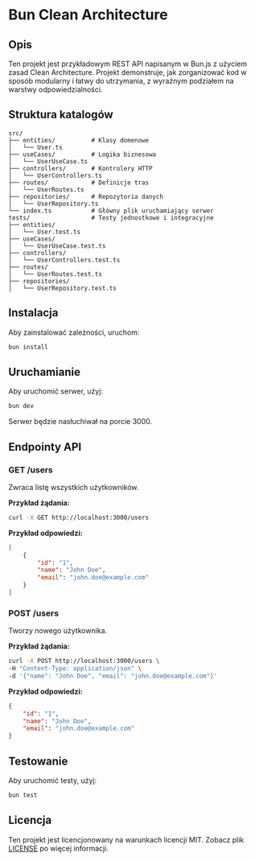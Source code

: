# Bun Clean Architecture

## Opis

Ten projekt jest przykładowym REST API napisanym w Bun.js z użyciem zasad Clean Architecture. Projekt demonstruje, jak zorganizować kod w sposób modularny i łatwy do utrzymania, z wyraźnym podziałem na warstwy odpowiedzialności.

## Struktura katalogów

```
src/
├── entities/          # Klasy domenowe
│   └── User.ts
├── useCases/          # Logika biznesowa
│   └── UserUseCase.ts
├── controllers/       # Kontrolery HTTP
│   └── UserControllers.ts
├── routes/            # Definicje tras
│   └── UserRoutes.ts
├── repositories/      # Repozytoria danych
│   └── UserRepository.ts
└── index.ts           # Główny plik uruchamiający serwer
tests/                 # Testy jednostkowe i integracyjne
├── entities/
│   └── User.test.ts
├── useCases/
│   └── UserUseCase.test.ts
├── controllers/
│   └── UserControllers.test.ts
├── routes/
│   └── UserRoutes.test.ts
├── repositories/
│   └── UserRepository.test.ts
```

## Instalacja

Aby zainstalować zależności, uruchom:

```bash
bun install
```

## Uruchamianie

Aby uruchomić serwer, użyj:

```bash
bun dev
```

Serwer będzie nasłuchiwał na porcie 3000.

## Endpointy API

### GET /users

Zwraca listę wszystkich użytkowników.

**Przykład żądania:**

```bash
curl -X GET http://localhost:3000/users
```

**Przykład odpowiedzi:**

```json
[
    {
        "id": "1",
        "name": "John Doe",
        "email": "john.doe@example.com"
    }
]
```

### POST /users

Tworzy nowego użytkownika.

**Przykład żądania:**

```bash
curl -X POST http://localhost:3000/users \
-H "Content-Type: application/json" \
-d '{"name": "John Doe", "email": "john.doe@example.com"}'
```

**Przykład odpowiedzi:**

```json
{
    "id": "1",
    "name": "John Doe",
    "email": "john.doe@example.com"
}
```

## Testowanie

Aby uruchomić testy, użyj:

```bash
bun test
```

## Licencja

Ten projekt jest licencjonowany na warunkach licencji MIT. Zobacz plik [LICENSE](./LICENSE) po więcej informacji.
